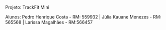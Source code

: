 Projeto: TrackFit Mini

Alunos: Pedro Henrique Costa - RM: 559932 | Júlia Kauane Menezes - RM: 565568 | Larissa Magalhães - RM:566457
